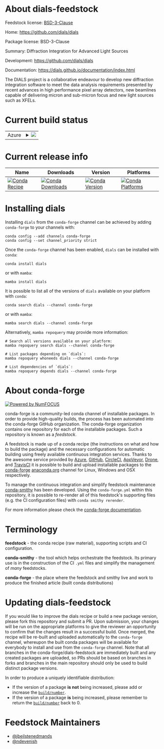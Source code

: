 About dials-feedstock
=====================

Feedstock license: [BSD-3-Clause](https://github.com/conda-forge/dials-feedstock/blob/main/LICENSE.txt)

Home: https://github.com/dials/dials

Package license: BSD-3-Clause

Summary: Diffraction Integration for Advanced Light Sources

Development: https://github.com/dials/dials

Documentation: https://dials.github.io/documentation/index.html

The DIALS project is a collaborative endeavour to develop new diffraction
integration software to meet the data analysis requirements presented by recent
advances in high performance pixel array detectors, new beamlines capable of
delivering micron and sub-micron focus and new light sources such as XFELs.


Current build status
====================


<table>
    
  <tr>
    <td>Azure</td>
    <td>
      <details>
        <summary>
          <a href="https://dev.azure.com/conda-forge/feedstock-builds/_build/latest?definitionId=16008&branchName=main">
            <img src="https://dev.azure.com/conda-forge/feedstock-builds/_apis/build/status/dials-feedstock?branchName=main">
          </a>
        </summary>
        <table>
          <thead><tr><th>Variant</th><th>Status</th></tr></thead>
          <tbody><tr>
              <td>linux_64_python3.10.____cpython</td>
              <td>
                <a href="https://dev.azure.com/conda-forge/feedstock-builds/_build/latest?definitionId=16008&branchName=main">
                  <img src="https://dev.azure.com/conda-forge/feedstock-builds/_apis/build/status/dials-feedstock?branchName=main&jobName=linux&configuration=linux%20linux_64_python3.10.____cpython" alt="variant">
                </a>
              </td>
            </tr><tr>
              <td>linux_64_python3.11.____cpython</td>
              <td>
                <a href="https://dev.azure.com/conda-forge/feedstock-builds/_build/latest?definitionId=16008&branchName=main">
                  <img src="https://dev.azure.com/conda-forge/feedstock-builds/_apis/build/status/dials-feedstock?branchName=main&jobName=linux&configuration=linux%20linux_64_python3.11.____cpython" alt="variant">
                </a>
              </td>
            </tr><tr>
              <td>linux_64_python3.12.____cpython</td>
              <td>
                <a href="https://dev.azure.com/conda-forge/feedstock-builds/_build/latest?definitionId=16008&branchName=main">
                  <img src="https://dev.azure.com/conda-forge/feedstock-builds/_apis/build/status/dials-feedstock?branchName=main&jobName=linux&configuration=linux%20linux_64_python3.12.____cpython" alt="variant">
                </a>
              </td>
            </tr><tr>
              <td>osx_64_python3.10.____cpython</td>
              <td>
                <a href="https://dev.azure.com/conda-forge/feedstock-builds/_build/latest?definitionId=16008&branchName=main">
                  <img src="https://dev.azure.com/conda-forge/feedstock-builds/_apis/build/status/dials-feedstock?branchName=main&jobName=osx&configuration=osx%20osx_64_python3.10.____cpython" alt="variant">
                </a>
              </td>
            </tr><tr>
              <td>osx_64_python3.11.____cpython</td>
              <td>
                <a href="https://dev.azure.com/conda-forge/feedstock-builds/_build/latest?definitionId=16008&branchName=main">
                  <img src="https://dev.azure.com/conda-forge/feedstock-builds/_apis/build/status/dials-feedstock?branchName=main&jobName=osx&configuration=osx%20osx_64_python3.11.____cpython" alt="variant">
                </a>
              </td>
            </tr><tr>
              <td>osx_64_python3.12.____cpython</td>
              <td>
                <a href="https://dev.azure.com/conda-forge/feedstock-builds/_build/latest?definitionId=16008&branchName=main">
                  <img src="https://dev.azure.com/conda-forge/feedstock-builds/_apis/build/status/dials-feedstock?branchName=main&jobName=osx&configuration=osx%20osx_64_python3.12.____cpython" alt="variant">
                </a>
              </td>
            </tr><tr>
              <td>osx_arm64_python3.10.____cpython</td>
              <td>
                <a href="https://dev.azure.com/conda-forge/feedstock-builds/_build/latest?definitionId=16008&branchName=main">
                  <img src="https://dev.azure.com/conda-forge/feedstock-builds/_apis/build/status/dials-feedstock?branchName=main&jobName=osx&configuration=osx%20osx_arm64_python3.10.____cpython" alt="variant">
                </a>
              </td>
            </tr><tr>
              <td>osx_arm64_python3.11.____cpython</td>
              <td>
                <a href="https://dev.azure.com/conda-forge/feedstock-builds/_build/latest?definitionId=16008&branchName=main">
                  <img src="https://dev.azure.com/conda-forge/feedstock-builds/_apis/build/status/dials-feedstock?branchName=main&jobName=osx&configuration=osx%20osx_arm64_python3.11.____cpython" alt="variant">
                </a>
              </td>
            </tr><tr>
              <td>osx_arm64_python3.12.____cpython</td>
              <td>
                <a href="https://dev.azure.com/conda-forge/feedstock-builds/_build/latest?definitionId=16008&branchName=main">
                  <img src="https://dev.azure.com/conda-forge/feedstock-builds/_apis/build/status/dials-feedstock?branchName=main&jobName=osx&configuration=osx%20osx_arm64_python3.12.____cpython" alt="variant">
                </a>
              </td>
            </tr><tr>
              <td>win_64_python3.10.____cpython</td>
              <td>
                <a href="https://dev.azure.com/conda-forge/feedstock-builds/_build/latest?definitionId=16008&branchName=main">
                  <img src="https://dev.azure.com/conda-forge/feedstock-builds/_apis/build/status/dials-feedstock?branchName=main&jobName=win&configuration=win%20win_64_python3.10.____cpython" alt="variant">
                </a>
              </td>
            </tr><tr>
              <td>win_64_python3.11.____cpython</td>
              <td>
                <a href="https://dev.azure.com/conda-forge/feedstock-builds/_build/latest?definitionId=16008&branchName=main">
                  <img src="https://dev.azure.com/conda-forge/feedstock-builds/_apis/build/status/dials-feedstock?branchName=main&jobName=win&configuration=win%20win_64_python3.11.____cpython" alt="variant">
                </a>
              </td>
            </tr><tr>
              <td>win_64_python3.12.____cpython</td>
              <td>
                <a href="https://dev.azure.com/conda-forge/feedstock-builds/_build/latest?definitionId=16008&branchName=main">
                  <img src="https://dev.azure.com/conda-forge/feedstock-builds/_apis/build/status/dials-feedstock?branchName=main&jobName=win&configuration=win%20win_64_python3.12.____cpython" alt="variant">
                </a>
              </td>
            </tr>
          </tbody>
        </table>
      </details>
    </td>
  </tr>
</table>

Current release info
====================

| Name | Downloads | Version | Platforms |
| --- | --- | --- | --- |
| [![Conda Recipe](https://img.shields.io/badge/recipe-dials-green.svg)](https://anaconda.org/conda-forge/dials) | [![Conda Downloads](https://img.shields.io/conda/dn/conda-forge/dials.svg)](https://anaconda.org/conda-forge/dials) | [![Conda Version](https://img.shields.io/conda/vn/conda-forge/dials.svg)](https://anaconda.org/conda-forge/dials) | [![Conda Platforms](https://img.shields.io/conda/pn/conda-forge/dials.svg)](https://anaconda.org/conda-forge/dials) |

Installing dials
================

Installing `dials` from the `conda-forge` channel can be achieved by adding `conda-forge` to your channels with:

```
conda config --add channels conda-forge
conda config --set channel_priority strict
```

Once the `conda-forge` channel has been enabled, `dials` can be installed with `conda`:

```
conda install dials
```

or with `mamba`:

```
mamba install dials
```

It is possible to list all of the versions of `dials` available on your platform with `conda`:

```
conda search dials --channel conda-forge
```

or with `mamba`:

```
mamba search dials --channel conda-forge
```

Alternatively, `mamba repoquery` may provide more information:

```
# Search all versions available on your platform:
mamba repoquery search dials --channel conda-forge

# List packages depending on `dials`:
mamba repoquery whoneeds dials --channel conda-forge

# List dependencies of `dials`:
mamba repoquery depends dials --channel conda-forge
```


About conda-forge
=================

[![Powered by
NumFOCUS](https://img.shields.io/badge/powered%20by-NumFOCUS-orange.svg?style=flat&colorA=E1523D&colorB=007D8A)](https://numfocus.org)

conda-forge is a community-led conda channel of installable packages.
In order to provide high-quality builds, the process has been automated into the
conda-forge GitHub organization. The conda-forge organization contains one repository
for each of the installable packages. Such a repository is known as a *feedstock*.

A feedstock is made up of a conda recipe (the instructions on what and how to build
the package) and the necessary configurations for automatic building using freely
available continuous integration services. Thanks to the awesome service provided by
[Azure](https://azure.microsoft.com/en-us/services/devops/), [GitHub](https://github.com/),
[CircleCI](https://circleci.com/), [AppVeyor](https://www.appveyor.com/),
[Drone](https://cloud.drone.io/welcome), and [TravisCI](https://travis-ci.com/)
it is possible to build and upload installable packages to the
[conda-forge](https://anaconda.org/conda-forge) [anaconda.org](https://anaconda.org/)
channel for Linux, Windows and OSX respectively.

To manage the continuous integration and simplify feedstock maintenance
[conda-smithy](https://github.com/conda-forge/conda-smithy) has been developed.
Using the ``conda-forge.yml`` within this repository, it is possible to re-render all of
this feedstock's supporting files (e.g. the CI configuration files) with ``conda smithy rerender``.

For more information please check the [conda-forge documentation](https://conda-forge.org/docs/).

Terminology
===========

**feedstock** - the conda recipe (raw material), supporting scripts and CI configuration.

**conda-smithy** - the tool which helps orchestrate the feedstock.
                   Its primary use is in the construction of the CI ``.yml`` files
                   and simplify the management of *many* feedstocks.

**conda-forge** - the place where the feedstock and smithy live and work to
                  produce the finished article (built conda distributions)


Updating dials-feedstock
========================

If you would like to improve the dials recipe or build a new
package version, please fork this repository and submit a PR. Upon submission,
your changes will be run on the appropriate platforms to give the reviewer an
opportunity to confirm that the changes result in a successful build. Once
merged, the recipe will be re-built and uploaded automatically to the
`conda-forge` channel, whereupon the built conda packages will be available for
everybody to install and use from the `conda-forge` channel.
Note that all branches in the conda-forge/dials-feedstock are
immediately built and any created packages are uploaded, so PRs should be based
on branches in forks and branches in the main repository should only be used to
build distinct package versions.

In order to produce a uniquely identifiable distribution:
 * If the version of a package **is not** being increased, please add or increase
   the [``build/number``](https://docs.conda.io/projects/conda-build/en/latest/resources/define-metadata.html#build-number-and-string).
 * If the version of a package **is** being increased, please remember to return
   the [``build/number``](https://docs.conda.io/projects/conda-build/en/latest/resources/define-metadata.html#build-number-and-string)
   back to 0.

Feedstock Maintainers
=====================

* [@jbeilstenedmands](https://github.com/jbeilstenedmands/)
* [@ndevenish](https://github.com/ndevenish/)

